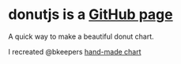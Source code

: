 donutjs is a [GitHub page](http://InPermutation.github.io/donutjs)
=======

A quick way to make a beautiful donut chart.

I recreated @bkeepers [hand-made chart](https://twitter.com/bkeepers/status/306816339195088896)

